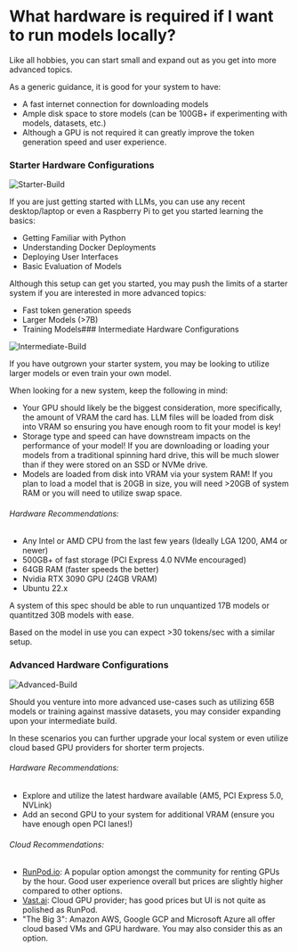 # What hardware is required if I want to run models locally?

Like all hobbies, you can start small and expand out as you get into more advanced topics.

As a generic guidance, it is good for your system to have:
- A fast internet connection for downloading models
- Ample disk space to store models (can be 100GB+ if experimenting with models, datasets, etc.)
- Although a GPU is not required it can greatly improve the token generation speed and user experience.

### Starter Hardware Configurations

![Starter-Build](https://www.digitaltrends.com/wp-content/uploads/2022/08/macbook-air-m2-1.jpg)

If you are just getting started with LLMs, you can use any recent desktop/laptop or even a Raspberry Pi to get you started learning the basics:

- Getting Familiar with Python
- Understanding Docker Deployments
- Deploying User Interfaces
- Basic Evaluation of Models

Although this setup can get you started, you may push the limits of a starter system if you are interested in more advanced topics:

- Fast token generation speeds
- Larger Models (>7B)
- Training Models### Intermediate Hardware Configurations

![Intermediate-Build](https://www.pcworld.com/wp-content/uploads/2023/04/dsc01056-100858556-orig.jpg)

If you have outgrown your starter system, you may be looking to utilize larger models or even train your own model.

When looking for a new system, keep the following in mind:
- Your GPU should likely be the biggest consideration, more specifically, the amount of VRAM the card has. LLM files will be loaded from disk into VRAM so ensuring you have enough room to fit your model is key!
- Storage type and speed can have downstream impacts on the performance of your model! If you are downloading or loading your models from a traditional spinning hard drive, this will be much slower than if they were stored on an SSD or NVMe drive.
- Models are loaded from disk into VRAM via your system RAM! If you plan to load a model that is 20GB in size, you will need >20GB of system RAM or you will need to utilize swap space.

###### Hardware Recommendations:
- Any Intel or AMD CPU from the last few years (Ideally LGA 1200, AM4 or newer)
- 500GB+ of fast storage (PCI Express 4.0 NVMe encouraged)
- 64GB RAM (faster speeds the better)
- Nvidia RTX 3090 GPU (24GB VRAM)
- Ubuntu 22.x

A system of this spec should be able to run unquantized 17B models or quantitzed 30B models with ease. 

Based on the model in use you can expect >30 tokens/sec with a similar setup. 

### Advanced Hardware Configurations

![Advanced-Build](https://www.advsyscon.com/blog/wp-content/uploads/data-center-transformation.jpg)

Should you venture into more advanced use-cases such as utilizing 65B models or training against massive datasets, you may consider expanding upon your intermediate build.

In these scenarios you can further upgrade your local system or even utilize cloud based GPU providers for shorter term projects.

###### Hardware Recommendations: 
- Explore and utilize the latest hardware available (AM5, PCI Express 5.0, NVLink)
- Add an second GPU to your system for additional VRAM (ensure you have enough open PCI lanes!)

###### Cloud Recommendations:
- [RunPod.io](https://www.runpod.io/): A popular option amongst the community for renting GPUs by the hour. Good user experience overall but prices are slightly higher compared to other options.
- [Vast.ai](https://vast.ai/): Cloud GPU provider; has good prices but UI is not quite as polished as RunPod.
- "The Big 3": Amazon AWS, Google GCP and Microsoft Azure all offer cloud based VMs and GPU hardware. You may also consider this as an option.